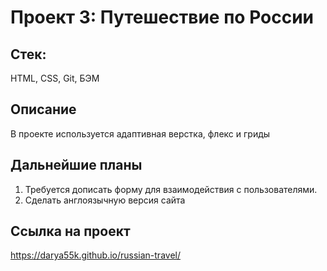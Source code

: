 # Проект 3: Путешествие по России

## Стек:
HTML, CSS, Git, БЭМ

## Описание 
В проекте используется адаптивная верстка, флекс и гриды
 
## Дальнейшие планы 
1) Требуется дописать форму для взаимодействия с пользователями.
2) Сделать англоязычную версия сайта

## Ссылка на проект
https://darya55k.github.io/russian-travel/
